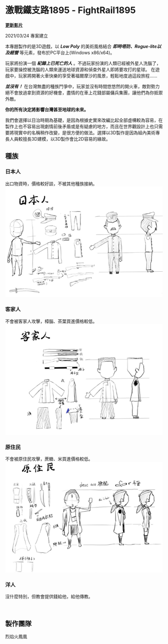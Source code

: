 # **激戰鐵支路1895** - FightRail1895

[**更新影片**](https://youtube.com/playlist?list=PLG-7kiz0ACzrQqwFpSssOY36gJRpN9dQJ)

2021/03/24  專案建立

本專題製作的是3D遊戲，以 ***Low Poly*** 的美術風格結合 ***即時塔防、Rogue-lite以及經營*** 等元素，發布於PC平台上(Windows x86/x64)。

玩家將扮演一個 ***紀錄上已死亡的人*** 。不過玩家扮演的人類已經被外星人洗腦了，玩家要操控被洗腦的人類來運送地球資源和偵查外星人即將要攻打的星球。
在遊戲中，玩家將開著火車快樂的享受著福爾摩沙的風景，輕鬆地度過這段旅程......

***並沒有！*** 在台灣無盡的種族鬥爭中，玩家並沒有時間悠悠然的開火車，敵對勢力絕不會放過拿到資源的好機會，盡情的在車上花錢部屬傭兵集團，讓他們為你抵禦外敵。

**你的所有決定將影響台灣甚至地球的未來。**

我們會選擇以日治時期為基礎，是因為根據史實來改編比起全部虛構較為容易，在製作上也不容易出現劇情前後矛盾或是有疑慮的地方，而且在世界觀設計上也只需要將現實中的名稱稍作改變，是很方便的做法。選擇以3D製作是因為組內美術專長人員較擅長3D建模，以3D製作會比2D容易的緣故。

## 種族

### 日本人

出口物資時，價格較好談，不被其他種族接納。
![image](https://github.com/JacKooDesu/FightRail1895/blob/main/Arts/Concept%20Art/Japanese.png)

### 客家人

不會被客家人攻擊，樟腦、茶葉買進價格較低。
![image](https://github.com/JacKooDesu/FightRail1895/blob/main/Arts/Concept%20Art/Hakka.png)

### 原住民

不會被原住民攻擊，蔗糖、米買進價格較低。
![image](https://github.com/JacKooDesu/FightRail1895/blob/main/Arts/Concept%20Art/Aborigin.png)

### 洋人

沒什麼特別，但教會提供錢給他，給他傳教。

&nbsp;

## 製作團隊

烈焰火鳳凰